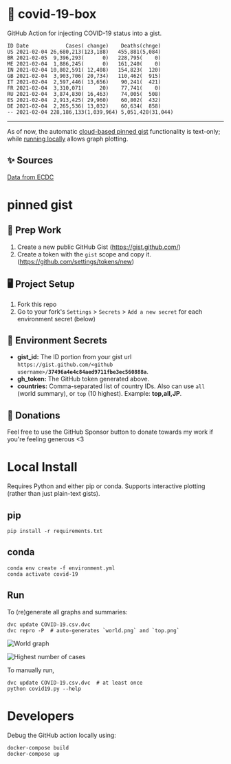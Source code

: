 # 🏥 covid-19-box

GitHub Action for injecting COVID-19 status into a gist.

```
ID Date            Cases( change)    Deaths(chnge)
US 2021-02-04 26,680,213(123,188)   455,881(5,084)
BR 2021-02-05  9,396,293(      0)   228,795(    0)
ME 2021-02-04  1,886,245(      0)   161,240(    0)
IN 2021-02-04 10,802,591( 12,408)   154,823(  120)
GB 2021-02-04  3,903,706( 20,734)   110,462(  915)
IT 2021-02-04  2,597,446( 13,656)    90,241(  421)
FR 2021-02-04  3,310,071(     20)    77,741(    0)
RU 2021-02-04  3,874,830( 16,463)    74,005(  508)
ES 2021-02-04  2,913,425( 29,960)    60,802(  432)
DE 2021-02-04  2,265,536( 13,032)    60,634(  858)
-- 2021-02-04 228,186,133(1,039,964) 5,051,428(31,044)
```

---

As of now, the automatic [cloud-based pinned gist](#pinned-gist) functionality is text-only;
while [running locally](#local-install) allows graph plotting.

## ✨ Sources

[Data from ECDC](https://www.ecdc.europa.eu/en/publications-data/download-todays-data-geographic-distribution-covid-19-cases-worldwide)

# pinned gist

## 🎒 Prep Work
1. Create a new public GitHub Gist (https://gist.github.com/)
1. Create a token with the `gist` scope and copy it. (https://github.com/settings/tokens/new)

## 🖥 Project Setup
1. Fork this repo
1. Go to your fork's `Settings` > `Secrets` > `Add a new secret` for each environment secret (below)

## 🤫 Environment Secrets
- **gist_id:** The ID portion from your gist url `https://gist.github.com/<github username>/`**`37496a4e4c84aed9711fbe3ec560888a`**.
- **gh_token:** The GitHub token generated above.
- **countries:** Comma-separated list of country IDs. Also can use `all` (world summary), or `top` (10 highest). Example: **top,all,JP**.

## 💸 Donations

Feel free to use the GitHub Sponsor button to donate towards my work if you're feeling generous <3

# Local Install

Requires Python and either pip or conda. Supports interactive plotting (rather than just plain-text gists).

## pip

```
pip install -r requirements.txt
```

## conda

```
conda env create -f environment.yml
conda activate covid-19
```

## Run

To (re)generate all graphs and summaries:

```
dvc update COVID-19.csv.dvc
dvc repro -P  # auto-generates `world.png` and `top.png`
```

![World graph](world.png)

![Highest number of cases](top.png)

To manually run,

```
dvc update COVID-19.csv.dvc  # at least once
python covid19.py --help
```

# Developers

Debug the GitHub action locally using:

```
docker-compose build
docker-compose up
```
